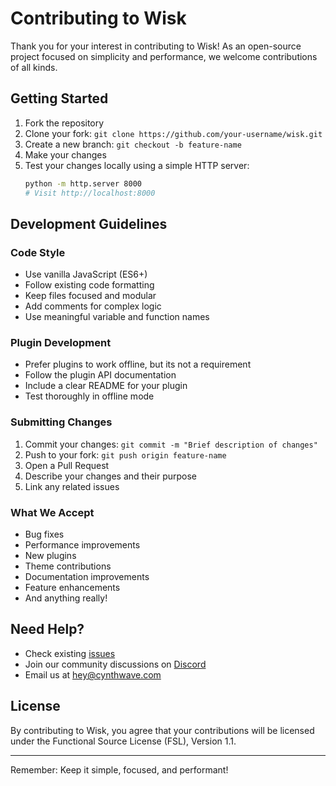 # Contributing to Wisk

Thank you for your interest in contributing to Wisk! As an open-source project focused on simplicity and performance, we welcome contributions of all kinds.

## Getting Started

1. Fork the repository
2. Clone your fork: `git clone https://github.com/your-username/wisk.git`
3. Create a new branch: `git checkout -b feature-name`
4. Make your changes
5. Test your changes locally using a simple HTTP server:
    ```bash
    python -m http.server 8000
    # Visit http://localhost:8000
    ```

## Development Guidelines

### Code Style

- Use vanilla JavaScript (ES6+)
- Follow existing code formatting
- Keep files focused and modular
- Add comments for complex logic
- Use meaningful variable and function names

### Plugin Development

- Prefer plugins to work offline, but its not a requirement
- Follow the plugin API documentation
- Include a clear README for your plugin
- Test thoroughly in offline mode

### Submitting Changes

1. Commit your changes: `git commit -m "Brief description of changes"`
2. Push to your fork: `git push origin feature-name`
3. Open a Pull Request
4. Describe your changes and their purpose
5. Link any related issues

### What We Accept

- Bug fixes
- Performance improvements
- New plugins
- Theme contributions
- Documentation improvements
- Feature enhancements
- And anything really!

## Need Help?

- Check existing [issues](https://github.com/yourusername/wisk/issues)
- Join our community discussions on [Discord](https://discord.gg/YyqXEey4JS)
- Email us at hey@cynthwave.com

## License

By contributing to Wisk, you agree that your contributions will be licensed under the Functional Source License (FSL), Version 1.1.

---

Remember: Keep it simple, focused, and performant!
